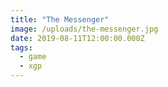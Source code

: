 ```yaml
---
title: "The Messenger"
image: /uploads/the-messenger.jpg
date: 2019-08-11T12:00:00.000Z
tags:
  - game
  - xgp
---
```


